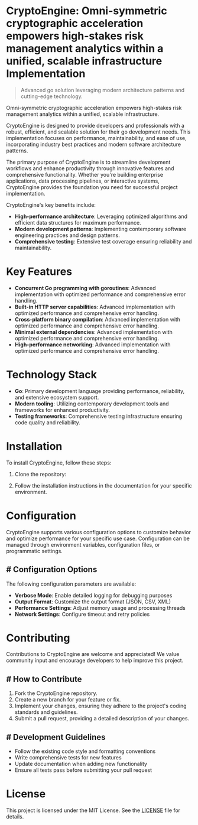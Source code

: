 <!-- fallback_CryptoEngine_20251020201241_22233 -->

# CryptoEngine: Omni-symmetric cryptographic acceleration empowers high-stakes risk management analytics within a unified, scalable infrastructure Implementation
> Advanced go solution leveraging modern architecture patterns and cutting-edge technology.

Omni-symmetric cryptographic acceleration empowers high-stakes risk management analytics within a unified, scalable infrastructure.

CryptoEngine is designed to provide developers and professionals with a robust, efficient, and scalable solution for their go development needs. This implementation focuses on performance, maintainability, and ease of use, incorporating industry best practices and modern software architecture patterns.

The primary purpose of CryptoEngine is to streamline development workflows and enhance productivity through innovative features and comprehensive functionality. Whether you're building enterprise applications, data processing pipelines, or interactive systems, CryptoEngine provides the foundation you need for successful project implementation.

CryptoEngine's key benefits include:

* **High-performance architecture**: Leveraging optimized algorithms and efficient data structures for maximum performance.
* **Modern development patterns**: Implementing contemporary software engineering practices and design patterns.
* **Comprehensive testing**: Extensive test coverage ensuring reliability and maintainability.

# Key Features

* **Concurrent Go programming with goroutines**: Advanced implementation with optimized performance and comprehensive error handling.
* **Built-in HTTP server capabilities**: Advanced implementation with optimized performance and comprehensive error handling.
* **Cross-platform binary compilation**: Advanced implementation with optimized performance and comprehensive error handling.
* **Minimal external dependencies**: Advanced implementation with optimized performance and comprehensive error handling.
* **High-performance networking**: Advanced implementation with optimized performance and comprehensive error handling.

# Technology Stack

* **Go**: Primary development language providing performance, reliability, and extensive ecosystem support.
* **Modern tooling**: Utilizing contemporary development tools and frameworks for enhanced productivity.
* **Testing frameworks**: Comprehensive testing infrastructure ensuring code quality and reliability.

# Installation

To install CryptoEngine, follow these steps:

1. Clone the repository:


2. Follow the installation instructions in the documentation for your specific environment.

# Configuration

CryptoEngine supports various configuration options to customize behavior and optimize performance for your specific use case. Configuration can be managed through environment variables, configuration files, or programmatic settings.

## # Configuration Options

The following configuration parameters are available:

* **Verbose Mode**: Enable detailed logging for debugging purposes
* **Output Format**: Customize the output format (JSON, CSV, XML)
* **Performance Settings**: Adjust memory usage and processing threads
* **Network Settings**: Configure timeout and retry policies

# Contributing

Contributions to CryptoEngine are welcome and appreciated! We value community input and encourage developers to help improve this project.

## # How to Contribute

1. Fork the CryptoEngine repository.
2. Create a new branch for your feature or fix.
3. Implement your changes, ensuring they adhere to the project's coding standards and guidelines.
4. Submit a pull request, providing a detailed description of your changes.

## # Development Guidelines

* Follow the existing code style and formatting conventions
* Write comprehensive tests for new features
* Update documentation when adding new functionality
* Ensure all tests pass before submitting your pull request

# License

This project is licensed under the MIT License. See the [LICENSE](https://github.com/Lyche6666/CryptoEngine/blob/main/LICENSE) file for details.
